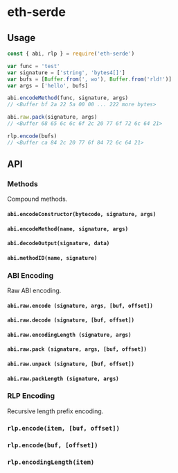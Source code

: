 # eth-serde

## Usage

```js
const { abi, rlp } = require('eth-serde')

var func = 'test'
var signature = ['string', 'bytes4[]']
var bufs = [Buffer.from(', wo'), Buffer.from('rld!')]
var args = ['hello', bufs]

abi.encodeMethod(func, signature, args)
// <Buffer bf 2a 22 5a 00 00 ... 222 more bytes>

abi.raw.pack(signature, args)
// <Buffer 68 65 6c 6c 6f 2c 20 77 6f 72 6c 64 21>

rlp.encode(bufs)
// <Buffer ca 84 2c 20 77 6f 84 72 6c 64 21>

```

## API

### Methods

Compound methods.

#### `abi.encodeConstructor(bytecode, signature, args)`

#### `abi.encodeMethod(name, signature, args)`

#### `abi.decodeOutput(signature, data)`

#### `abi.methodID(name, signature)`

### ABI Encoding

Raw ABI encoding.

#### `abi.raw.encode (signature, args, [buf, offset])`

#### `abi.raw.decode (signature, [buf, offset])`

#### `abi.raw.encodingLength (signature, args)`

#### `abi.raw.pack (signature, args, [buf, offset])`

#### `abi.raw.unpack (signature, [buf, offset])`

#### `abi.raw.packLength (signature, args)`

### RLP Encoding

Recursive length prefix encoding.

### `rlp.encode(item, [buf, offset])`

### `rlp.encode(buf, [offset])`

### `rlp.encodingLength(item)`
